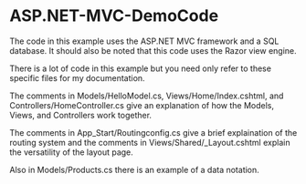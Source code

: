 # ASP.NET-MVC-DemoCode
The code in this example uses the ASP.NET MVC framework and a SQL database. It should also be noted that this code uses the Razor view engine.

There is a lot of code in this example but you need only refer to these specific files for my documentation.

The comments in Models/HelloModel.cs, Views/Home/Index.cshtml, and Controllers/HomeController.cs give an explanation of how the Models, Views, and Controllers work together.

The comments in App_Start/Routingconfig.cs give a brief explaination of the routing system and the comments in Views/Shared/_Layout.cshtml explain the versatility of the layout page.

Also in Models/Products.cs there is an example of a data notation.
